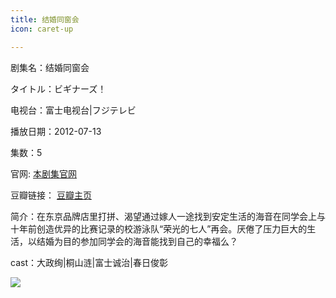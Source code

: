 ```yaml
---
title: 结婚同窗会
icon: caret-up

---
```


剧集名：结婚同窗会

タイトル：ビギナーズ！

电视台：富士电视台|フジテレビ

播放日期：2012-07-13

集数：5

官网: [本剧集官网](https://otn.fujitv.co.jp/b_hp/912200167.html)

豆瓣链接： [豆瓣主页](https://movie.douban.com/subject/10833866/)


简介：在东京品牌店里打拼、渴望通过嫁人一途找到安定生活的海音在同学会上与十年前创造优异的比赛记录的校游泳队“荣光的七人”再会。厌倦了压力巨大的生活，以结婚为目的参加同学会的海音能找到自己的幸福么？ ​​​

cast：大政绚|桐山涟|富士诚治|春日俊彰

![](https://listpic.tsgsanjiao.com/2012/2012jhtch.jpg)